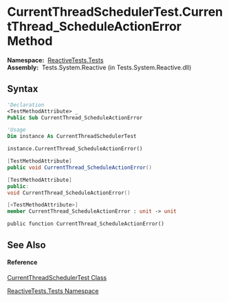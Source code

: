 # CurrentThreadSchedulerTest.CurrentThread\_ScheduleActionError Method

**Namespace:**  [ReactiveTests.Tests](ReactiveTests.Tests\ReactiveTests.Tests.md)  
**Assembly:**  Tests.System.Reactive (in Tests.System.Reactive.dll)

## Syntax

```vb
'Declaration
<TestMethodAttribute> _
Public Sub CurrentThread_ScheduleActionError
```

```vb
'Usage
Dim instance As CurrentThreadSchedulerTest

instance.CurrentThread_ScheduleActionError()
```

```csharp
[TestMethodAttribute]
public void CurrentThread_ScheduleActionError()
```

```c++
[TestMethodAttribute]
public:
void CurrentThread_ScheduleActionError()
```

```fsharp
[<TestMethodAttribute>]
member CurrentThread_ScheduleActionError : unit -> unit 
```

```jscript
public function CurrentThread_ScheduleActionError()
```

## See Also

#### Reference

[CurrentThreadSchedulerTest Class](CurrentThreadSchedulerTest\CurrentThreadSchedulerTest.md)

[ReactiveTests.Tests Namespace](ReactiveTests.Tests\ReactiveTests.Tests.md)




